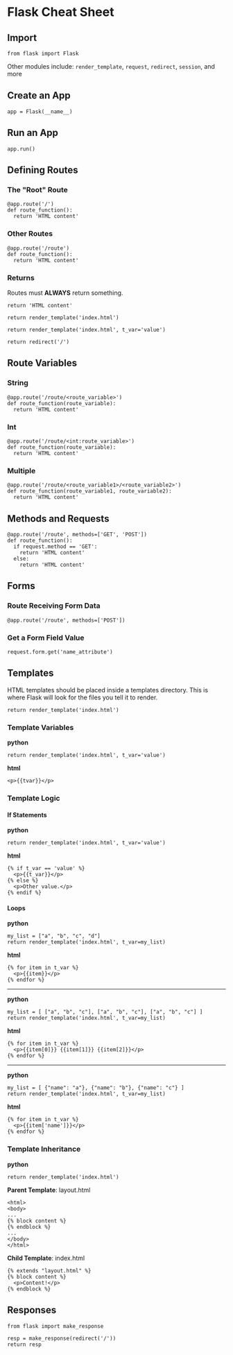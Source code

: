 # Flask Cheat Sheet
## Import
`from flask import Flask`

Other modules include: `render_template`, `request`, `redirect`, `session`, and more
## Create an App
`app = Flask(__name__)`
## Run an App
`app.run()`
## Defining Routes
### The "Root" Route
```
@app.route('/')
def route_function():
  return 'HTML content'
```
### Other Routes
```
@app.route('/route')
def route_function():
  return 'HTML content'
```
### Returns
Routes must **ALWAYS** return something.

`return 'HTML content'`

`return render_template('index.html')`

`return render_template('index.html', t_var='value')`

`return redirect('/')`
## Route Variables
### String
```
@app.route('/route/<route_variable>')
def route_function(route_variable):
  return 'HTML content'
```
### Int
```
@app.route('/route/<int:route_variable>')
def route_function(route_variable):
  return 'HTML content'
```
### Multiple
```
@app.route('/route/<route_variable1>/<route_variable2>')
def route_function(route_variable1, route_variable2):
  return 'HTML content'
```
## Methods and Requests
```
@app.route('/route', methods=['GET', 'POST'])
def route_function():
  if request.method == 'GET':
    return 'HTML content'
  else:
    return 'HTML content'
```
## Forms
### Route Receiving Form Data
`@app.route('/route', methods=['POST'])`
### Get a Form Field Value
`request.form.get('name_attribute')`
## Templates
HTML templates should be placed inside a templates directory. This is where Flask will look for the files you tell it to render.

`return render_template('index.html')`
### Template Variables
**python**
```
return render_template('index.html', t_var='value')
```

**html**
```
<p>{{tvar}}</p>
```
### Template Logic
#### If Statements
**python**
```
return render_template('index.html', t_var='value')
```

**html**
```
{% if t_var == 'value' %}
  <p>{{t_var}}</p>
{% else %}
  <p>Other value.</p>
{% endif %}
```
#### Loops
**python**
```
my_list = ["a", "b", "c", "d"]
return render_template('index.html', t_var=my_list)
```

**html**
```
{% for item in t_var %}
  <p>{{item}}</p>
{% endfor %}
```

---

**python**
```
my_list = [ ["a", "b", "c"], ["a", "b", "c"], ["a", "b", "c"] ]
return render_template('index.html', t_var=my_list)
```

**html**
```
{% for item in t_var %}
  <p>{{item[0]}} {{item[1]}} {{item[2]}}</p>
{% endfor %}
```

---

**python**
```
my_list = [ {"name": "a"}, {"name": "b"}, {"name": "c"} ]
return render_template('index.html', t_var=my_list)
```

**html**
```
{% for item in t_var %}
  <p>{{item['name']}}</p>
{% endfor %}
```
### Template Inheritance
**python**
```
return render_template('index.html')
```
**Parent Template**: layout.html
```
<html>
<body>
...
{% block content %}
{% endblock %}
...
</body>
</html>
```

**Child Template**: index.html
```
{% extends "layout.html" %}
{% block content %}
  <p>Content!</p>
{% endblock %}
```
## Responses
`from flask import make_response`

```
resp = make_response(redirect('/'))
return resp
```
